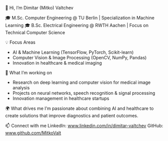 👋 Hi, I’m Dimitar (Mitko) Valtchev

🎓 M.Sc. Computer Engineering @ TU Berlin | Specialization in Machine Learning
🎓 B.Sc. Electrical Engineering @ RWTH Aachen | Focus on Technical Computer Science

💡 Focus Areas

- AI & Machine Learning (TensorFlow, PyTorch, Scikit-learn)
- Computer Vision & Image Processing (OpenCV, NumPy, Pandas)
- Innovation in healthcare & medical imaging
  
🚀 What I’m working on

- Research on deep learning and computer vision for medical image analysis
- Projects on neural networks, speech recognition & signal processing
- Innovation management in healthcare startups
  
🌍 What drives me
I’m passionate about combining AI and healthcare to create solutions that improve diagnostics and patient outcomes.

📫 Connect with me
LinkedIn: www.linkedin.com/in/dimitar-valtchev
GitHub: www.github.com/MitkoValt

